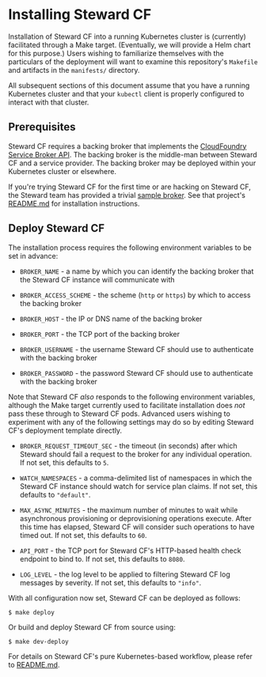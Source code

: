 # Installing Steward CF

Installation of Steward CF into a running Kubernetes cluster is (currently) facilitated through a
Make target. (Eventually, we will provide a Helm chart for this purpose.) Users wishing to
familiarize themselves with the particulars of the deployment will want to examine this
repository's `Makefile` and artifacts in the `manifests/` directory.

All subsequent sections of this document assume that you have a running Kubernetes cluster and that
your `kubectl` client is properly configured to interact with that cluster.

## Prerequisites

Steward CF requires a backing broker that implements the [CloudFoundry Service Broker
API][cfbroker]. The backing broker is the middle-man between Steward CF and a service provider. The
backing broker may be deployed within your Kubernetes cluster or elsewhere.

If you're trying Steward CF for the first time or are hacking on Steward CF, the Steward team has
provided a trivial [sample broker][cf-sample-broker]. See that project's
[README.md](https://github.com/deisthree/cf-sample-broker/blob/master/README.md) for installation
instructions.

## Deploy Steward CF

The installation process requires the following environment variables to be set in advance:

- `BROKER_NAME` - a name by which you can identify the backing broker that the Steward CF instance
will communicate with

- `BROKER_ACCESS_SCHEME` - the scheme (`http` or `https`) by which to access the backing broker

- `BROKER_HOST` - the IP or DNS name of the backing broker

- `BROKER_PORT` - the TCP port of the backing broker

- `BROKER_USERNAME` - the username Steward CF should use to authenticate with the backing broker

- `BROKER_PASSWORD` - the password Steward CF should use to authenticate with the backing broker

Note that Steward CF _also_ responds to the following environment variables, although the Make
target currently used to facilitate installation does _not_ pass these through to Steward CF pods.
Advanced users wishing to experiment with any of the following settings may do so by editing
Steward CF's deployment template directly.

- `BROKER_REQUEST_TIMEOUT_SEC` - the timeout (in seconds) after which Steward should fail a request
to the broker for any individual operation. If not set, this defaults to `5`.

- `WATCH_NAMESPACES` - a comma-delimited list of namespaces in which the Steward CF instance should
watch for service plan claims. If not set, this defaults to `"default"`.

- `MAX_ASYNC_MINUTES` - the maximum number of minutes to wait while asynchronous provisioning or
deprovisioning operations execute. After this time has elapsed, Steward CF will consider such
operations to have timed out. If not set, this defaults to `60`.

- `API_PORT` - the TCP port for Steward CF's HTTP-based health check endpoint to bind to. If not
set, this defaults to `8080`.

- `LOG_LEVEL` - the log level to be applied to filtering Steward CF log messages by severity. If
not set, this defaults to `"info"`.

With all configuration now set, Steward CF can be deployed as follows:

```
$ make deploy
```

Or build and deploy Steward CF from source using:

```
$ make dev-deploy
```

For details on Steward CF's pure Kubernetes-based workflow, please refer to
[README.md](./README.md).

[cf-sample-broker]: https://github.com/deisthree/cf-sample-broker
[cfbroker]: https://docs.cloudfoundry.org/services/overview.html
